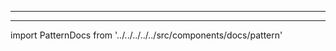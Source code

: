 - - -
- - -

import PatternDocs from '../../../../../src/components/docs/pattern'

<PatternDocs pattern='fu' />

